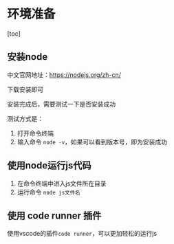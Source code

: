 # 环境准备

[toc]

## 安装node

中文官网地址：https://nodejs.org/zh-cn/

下载安装即可

安装完成后，需要测试一下是否安装成功

测试方式是：

1. 打开命令终端
2. 输入命令 `node -v`，如果可以看到版本号，即为安装成功

## 使用node运行js代码

1. 在命令终端中进入js文件所在目录
2. 运行命令 `node js文件名`

## 使用 code runner 插件

使用vscode的插件`code runner`，可以更加轻松的运行js